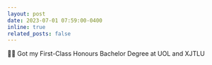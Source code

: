 ```yaml
---
layout: post
date: 2023-07-01 07:59:00-0400
inline: true
related_posts: false
---
```


🎉🎉 Got my First-Class Honours Bachelor Degree at UOL and XJTLU

